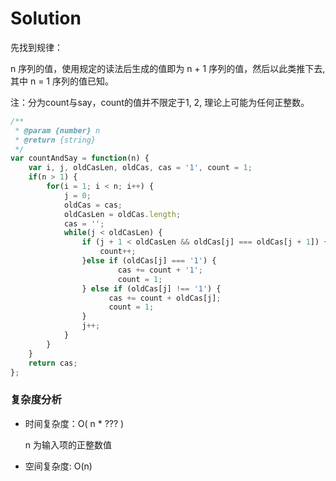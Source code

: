 # Solution

先找到规律：

n 序列的值，使用规定的读法后生成的值即为 n + 1 序列的值，然后以此类推下去,
其中 n = 1 序列的值已知。

注：分为count与say，count的值并不限定于1, 2, 理论上可能为任何正整数。

```js
/**
 * @param {number} n
 * @return {string}
 */
var countAndSay = function(n) {
    var i, j, oldCasLen, oldCas, cas = '1', count = 1;
    if(n > 1) {
        for(i = 1; i < n; i++) {
            j = 0;
            oldCas = cas;
            oldCasLen = oldCas.length;
            cas = '';
            while(j < oldCasLen) { 
                if (j + 1 < oldCasLen && oldCas[j] === oldCas[j + 1]) {
                    count++;
                }else if (oldCas[j] === '1') {
                        cas += count + '1';
                        count = 1;
                } else if (oldCas[j] !== '1') {
                      cas += count + oldCas[j];
                      count = 1;
                }
                j++;
            } 
        }
    }
    return cas;
};
```

### 复杂度分析

* 时间复杂度：O( n * ??? )

  n 为输入项的正整数值
  
* 空间复杂度: O(n)
